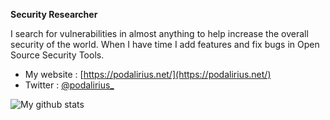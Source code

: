 **Security Researcher**

I search for vulnerabilities in almost anything to help increase the overall security of the world. When I have time I add features and fix bugs in Open Source Security Tools.

 - My website : [https://podalirius.net/](https://podalirius.net/)
 - Twitter : [@podalirius_](https://twitter.com/podalirius_)


![My github stats](https://github-readme-stats.vercel.app/api?username=p0dalirius&show_icons=true&include_all_commits=true)
